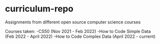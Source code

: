 # curriculum-repo
Assignments from different open source computer science courses

Courses taken:
-CS50 (Nov 2021 - Feb 2022)
-How to Code Simple Data (Feb 2022 - April 2022)
-How to Code Complex Data (April 2022 - current)

